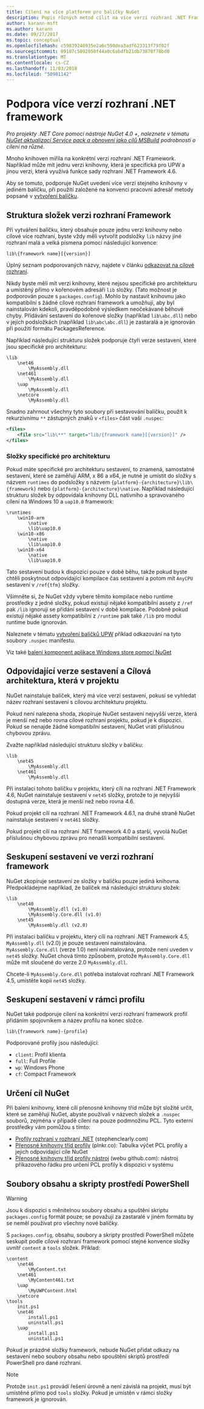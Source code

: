 ```yaml
---
title: Cílení na více platforem pro balíčky NuGet
description: Popis různých metod cílit na více verzí rozhraní .NET Framework z v rámci jednoho balíčku NuGet.
author: karann-msft
ms.author: karann
ms.date: 09/27/2017
ms.topic: conceptual
ms.openlocfilehash: c59839240935e2a6c590dea3adf623313f79f02f
ms.sourcegitcommit: 09107c5092050f44a0c6abdfb21db73878f78bd0
ms.translationtype: MT
ms.contentlocale: cs-CZ
ms.lasthandoff: 11/03/2018
ms.locfileid: "50981142"
---
```

# <a name="supporting-multiple-net-framework-versions"></a>Podpora více verzí rozhraní .NET framework

*Pro projekty .NET Core pomocí nástroje NuGet 4.0 +, naleznete v tématu [NuGet aktualizací Service pack a obnovení jako cílů MSBuild](../reference/msbuild-targets.md) podrobnosti o cílení na různé.*

Mnoho knihoven mířila na konkrétní verzi rozhraní .NET Framework. Například může mít jednu verzi knihovny, která je specifická pro UPW a jinou verzi, která využívá funkce sady rozhraní .NET Framework 4.6.

Aby se tomuto, podporuje NuGet uvedení více verzí stejného knihovny v jediném balíčku, při použití založené na konvenci pracovní adresář metody popsané v [vytvoření balíčku](../create-packages/creating-a-package.md#from-a-convention-based-working-directory).

## <a name="framework-version-folder-structure"></a>Struktura složek verzi rozhraní Framework

Při vytváření balíčku, který obsahuje pouze jednu verzi knihovny nebo cílové více rozhraní, byste vždy měli vytvořit podsložky `lib` názvy jiné rozhraní malá a velká písmena pomocí následující konvence:

    lib\{framework name}[{version}]

Úplný seznam podporovaných názvy, najdete v článku [odkazovat na cílové rozhraní](../reference/target-frameworks.md#supported-frameworks).

Nikdy byste měli mít verzi knihovny, které nejsou specifické pro architekturu a umístěný přímo v kořenovém adresáři `lib` složky. (Tato možnost je podporován pouze s `packages.config`). Mohlo by nastavit knihovnu jako kompatibilní s žádné cílové rozhraní framework a umožňují, aby byl nainstalován kdekoli, pravděpodobně výsledkem neočekávané běhové chyby. Přidávání sestavení do kořenové složky (například `lib\abc.dll`) nebo v jejích podsložkách (například `lib\abc\abc.dll`) je zastaralá a je ignorován při použití formátu PackagesReference.

Například následující strukturu složek podporuje čtyři verze sestavení, které jsou specifické pro architekturu:

    \lib
        \net46
            \MyAssembly.dll
        \net461
            \MyAssembly.dll
        \uap
            \MyAssembly.dll
        \netcore
            \MyAssembly.dll

Snadno zahrnout všechny tyto soubory při sestavování balíčku, použít k rekurzivnímu `**` zástupných znaků v `<files>` část vaší `.nuspec`:

```xml
<files>
    <file src="lib\**" target="lib/{framework name}[{version}]" />
</files>
```

### <a name="architecture-specific-folders"></a>Složky specifické pro architekturu

Pokud máte specifické pro architekturu sestavení, to znamená, samostatné sestavení, které se zaměřují ARM, x 86 a x64, je nutné je umístit do složky s názvem `runtimes` do podsložky s názvem `{platform}-{architecture}\lib\{framework}` nebo `{platform}-{architecture}\native`. Například následující strukturu složek by odpovídala knihovny DLL nativního a spravovaného cílení na Windows 10 a `uap10.0` framework:

    \runtimes
        \win10-arm
            \native
            \lib\uap10.0
        \win10-x86
            \native
            \lib\uap10.0
        \win10-x64
            \native
            \lib\uap10.0

Tato sestavení budou k dispozici pouze v době běhu, takže pokud byste chtěli poskytnout odpovídající kompilace čas sestavení a potom mít `AnyCPU` sestavení v `/ref{tfm}` složky. 

Všimněte si, že NuGet vždy vybere těmito kompilace nebo runtime prostředky z jedné složky, pokud existují nějaké kompatibilní assety z `/ref` pak `/lib` ignorují se přidání sestavení v době kompilace. Podobně pokud existují nějaké assety kompatibilní z `/runtime` pak také `/lib` pro modul runtime bude ignorován.

Naleznete v tématu [vytvoření balíčků UPW](../guides/create-uwp-packages.md) příklad odkazování na tyto soubory `.nuspec` manifestu.

Viz také [balení komponent aplikace Windows store pomocí NuGet](https://blogs.msdn.microsoft.com/mim/2013/09/02/packaging-a-windows-store-apps-component-with-nuget-part-2)

## <a name="matching-assembly-versions-and-the-target-framework-in-a-project"></a>Odpovídající verze sestavení a Cílová architektura, která v projektu

NuGet nainstaluje balíček, který má více verzí sestavení, pokusí se vyhledat název rozhraní sestavení s cílovou architekturu projektu.

Pokud není nalezena shoda, zkopíruje NuGet sestavení nejvyšší verze, která je menší než nebo rovna cílové rozhraní projektu, pokud je k dispozici. Pokud se nenajde žádné kompatibilní sestavení, NuGet vrátí příslušnou chybovou zprávu.

Zvažte například následující strukturu složky v balíčku:

    \lib
        \net45
            \MyAssembly.dll
        \net461
            \MyAssembly.dll

Při instalaci tohoto balíčku v projektu, který cílí na rozhraní .NET Framework 4.6, NuGet nainstaluje sestavení v `net45` složky, protože to je nejvyšší dostupná verze, která je menší než nebo rovna 4.6.

Pokud projekt cílí na rozhraní .NET Framework 4.6.1, na druhé straně NuGet nainstaluje sestavení v `net461` složky.

Pokud projekt cílí na rozhraní .NET framework 4.0 a starší, vyvolá NuGet příslušnou chybovou zprávu pro nenašli kompatibilní sestavení.

## <a name="grouping-assemblies-by-framework-version"></a>Seskupení sestavení ve verzi rozhraní framework

NuGet zkopíruje sestavení ze složky v balíčku pouze jediná knihovna. Předpokládejme například, že balíček má následující strukturu složek:

    \lib
        \net40
            \MyAssembly.dll (v1.0)
            \MyAssembly.Core.dll (v1.0)
        \net45
            \MyAssembly.dll (v2.0)

Při instalaci balíčku v projektu, který cílí na rozhraní .NET Framework 4.5, `MyAssembly.dll` (v2.0) je pouze sestavení nainstalována. `MyAssembly.Core.dll` (verze 1.0) není nainstalována, protože není uveden v `net45` složky. NuGet chová tímto způsobem, protože `MyAssembly.Core.dll` může mít sloučené do verze 2.0 `MyAssembly.dll`.

Chcete-li `MyAssembly.Core.dll` potřeba instalovat rozhraní .NET Framework 4.5, umístěte kopii `net45` složky.

## <a name="grouping-assemblies-by-framework-profile"></a>Seskupení sestavení v rámci profilu

NuGet také podporuje cílení na konkrétní verzi rozhraní framework profil přidáním spojovníkem a název profilu na konec složce.

    lib\{framework name}-{profile}

Podporované profily jsou následující:

- `client`: Profil klienta
- `full`: Full Profile
- `wp`: Windows Phone
- `cf`: Compact Framework

## <a name="determining-which-nuget-target-to-use"></a>Určení cíl NuGet

Při balení knihovny, které cílí přenosné knihovny tříd může být složité určit, které se zaměřují NuGet, abyste používali v názvech složek a `.nuspec` souborů, zejména v případě cílení na pouze podmnožinu PCL. Tyto externí prostředky vám pomůžou s tímto:

- [Profily rozhraní v rozhraní .NET](http://blog.stephencleary.com/2012/05/framework-profiles-in-net.html) (stephenclearly.com)
- [Přenosné knihovny tříd profily](http://embed.plnkr.co/03ck2dCtnJogBKHJ9EjY/preview) (plnkr.co): Tabulka výčet PCL profily a jejich odpovídající cíle NuGet
- [Přenosné knihovny tříd profily nástroj](https://github.com/StephenCleary/PortableLibraryProfiles) (webu github.com): nástroj příkazového řádku pro určení PCL profily k dispozici v systému

## <a name="content-files-and-powershell-scripts"></a>Soubory obsahu a skripty prostředí PowerShell

> [!Warning]
> Jsou k dispozici s měnitelnou soubory obsahu a spuštění skriptu `packages.config` formát pouze; se považují za zastaralé v jiném formátu by se neměl používat pro všechny nové balíčky.

S `packages.config`, obsahu, soubory a skripty prostředí PowerShell můžete seskupit podle cílové rozhraní framework pomocí stejné konvence složky uvnitř `content` a `tools` složek. Příklad:

    \content
        \net46
            \MyContent.txt
        \net461
            \MyContent461.txt
        \uap
            \MyUWPContent.html
        \netcore
    \tools
        init.ps1
        \net46
            install.ps1
            uninstall.ps1
        \uap
            install.ps1
            uninstall.ps1

Pokud je prázdné složky framework, nebude NuGet přidat odkazy na sestavení nebo soubory obsahu nebo spouštění skriptů prostředí PowerShell pro dané rozhraní.

> [!Note]
> Protože `init.ps1` provádí řešení úrovně a není závislá na projekt, musí být umístěné přímo pod `tools` složky. Pokud je umístěn v rámci složky framework je ignorován.
